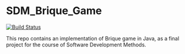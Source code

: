 # SDM_Brique_Game

[![Build Status](https://travis-ci.com/Cjkeerthana/SDM_Brique_Game.svg?branch=master)](https://travis-ci.com/Cjkeerthana/SDM_Brique_Game)

This repo contains an implementation of Brique game in Java, as a final project for the course of Software Development Methods. 
